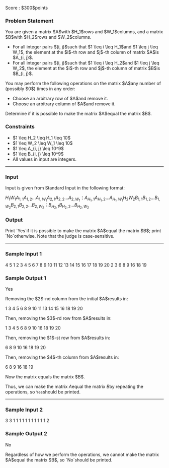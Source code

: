 
<div>

<span>

<span>

<p>
Score : $300$points
</p>

<div>

<section>

### **Problem Statement**

<p>
You are given a matrix $A$with $H_1$rows and $W_1$columns, and a matrix $B$with $H_2$rows and $W_2$columns.
</p>

<ul>

<li>
For all integer pairs $(i, j)$such that $1 \leq i \leq H_1$and $1 \leq j \leq W_1$, the element at the $i$-th row and $j$-th column of matrix $A$is $A_{i, j}$.
</li>

<li>
For all integer pairs $(i, j)$such that $1 \leq i \leq H_2$and $1 \leq j \leq W_2$, the element at the $i$-th row and $j$-th column of matrix $B$is $B_{i, j}$.
</li>

</ul>

<p>
You may perform the following operations on the matrix $A$any number of (possibly $0$) times in any order:
</p>

<ul>

<li>
Choose an arbitrary row of $A$and remove it.
</li>

<li>
Choose an arbitrary column of $A$and remove it.
</li>

</ul>

<p>
Determine if it is possible to make the matrix $A$equal the matrix $B$.
</p>

</section>

</div>

<div>

<section>

### **Constraints**

<ul>

<li>
$1 \leq H_2 \leq H_1 \leq 10$
</li>

<li>
$1 \leq W_2 \leq W_1 \leq 10$
</li>

<li>
$1 \leq A_{i, j} \leq 10^9$
</li>

<li>
$1 \leq B_{i, j} \leq 10^9$
</li>

<li>
All values in input are integers.
</li>

</ul>

</section>

</div>

---

<div>

<div>

<section>

### **Input**

<p>
Input is given from Standard Input in the following format:
</p>

<div>

$H_1$$W_1$$A_{1, 1}$$A_{1, 2}$$\ldots$$A_{1, W_1}$$A_{2, 1}$$A_{2, 2}$$\ldots$$A_{2, W_1}$$\vdots$$A_{H_1, 1}$$A_{H_1, 2}$$\ldots$$A_{H_1, W_1}$$H_2$$W_2$$B_{1, 1}$$B_{1, 2}$$\ldots$$B_{1, W_2}$$B_{2, 1}$$B_{2, 2}$$\ldots$$B_{2, W_2}$$\vdots$$B_{H_2, 1}$$B_{H_2, 2}$$\ldots$$B_{H_2, W_2}$
</div>

</section>

</div>

<div>

<section>

### **Output**

<p>
Print `Yes`if it is possible to make the matrix $A$equal the matrix $B$;
print `No`otherwise.
Note that the judge is case-sensitive.
</p>

</section>

</div>

</div>

---

<div>

<section>

### **Sample Input 1**

<div>

4 5
1 2 3 4 5
6 7 8 9 10
11 12 13 14 15
16 17 18 19 20
2 3
6 8 9
16 18 19

</div>

</section>

</div>

<div>

<section>

### **Sample Output 1**

<div>

Yes

</div>

<p>
Removing the $2$-nd column from the initial $A$results in:
</p>

<div>

1 3 4 5
6 8 9 10
11 13 14 15
16 18 19 20

</div>

<p>
Then, removing the $3$-rd row from $A$results in:
</p>

<div>

1 3 4 5
6 8 9 10
16 18 19 20

</div>

<p>
Then, removing the $1$-st row from $A$results in:
</p>

<div>

6 8 9 10
16 18 19 20

</div>

<p>
Then, removing the $4$-th column from $A$results in:
</p>

<div>

6 8 9
16 18 19

</div>

<p>
Now the matrix equals the matrix $B$.

Thus, we can make the matrix $A$equal the matrix $B$by repeating the operations, so `Yes`should be printed.
</p>

</section>

</div>

---

<div>

<section>

### **Sample Input 2**

<div>

3 3
1 1 1
1 1 1
1 1 1
1 1
2

</div>

</section>

</div>

<div>

<section>

### **Sample Output 2**

<div>

No

</div>

<p>
Regardless of how we perform the operations, we cannot make the matrix $A$equal the matrix $B$,
so `No`should be printed.
</p>

</section>

</div>

</span>

</span>

</div>
